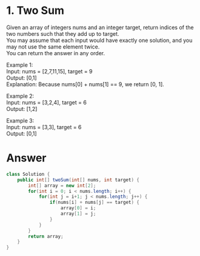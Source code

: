 # 1. Two Sum
   
Given an array of integers nums and an integer target, return indices of the two numbers such that they add up to target.   
You may assume that each input would have exactly one solution, and you may not use the same element twice.   
You can return the answer in any order.   
   
Example 1:   
Input: nums = [2,7,11,15], target = 9   
Output: [0,1]   
Explanation: Because nums[0] + nums[1] == 9, we return [0, 1].   
   
Example 2:   
Input: nums = [3,2,4], target = 6   
Output: [1,2]   
   
Example 3:   
Input: nums = [3,3], target = 6   
Output: [0,1]   
   
# Answer
```java
class Solution {
    public int[] twoSum(int[] nums, int target) {
        int[] array = new int[2];
        for(int i = 0; i < nums.length; i++) {
            for(int j = i+1; j < nums.length; j++) {
                if(nums[i] + nums[j] == target) {
                    array[0] = i;
                    array[1] = j;
                }
            }
        }
        return array;
    }
}
```
